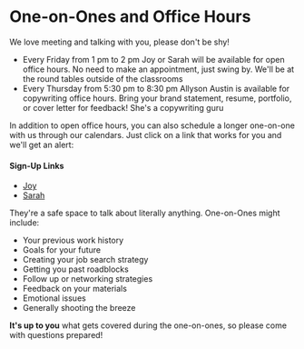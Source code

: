 # One-on-Ones and Office Hours 

We love meeting and talking with you, please don't be shy! 

- Every Friday from 1 pm to 2 pm Joy or Sarah will be available for open office hours. No need to make an appointment, just swing by. We'll be at the round tables outside of the classrooms
- Every Thursday from 5:30 pm to 8:30 pm Allyson Austin is available for copywriting office hours. Bring your brand statement, resume, portfolio, or cover letter for feedback! She's a copywriting guru

In addition to open office hours, you can also schedule a longer one-on-one with us through our calendars. Just click on a link that works for you and we'll get an alert: 
#### Sign-Up Links
- [Joy](https://calendar.google.com/calendar/selfsched?sstoken=UUhjY1U5MFVhS1YzfGRlZmF1bHR8YzI3Yzc5YjBjMzBkYTBhZTY1MDFlY2U1ZjQwZWNmYmI)
- [Sarah ](https://calendar.google.com/calendar/selfsched?sstoken=UU51a0hzZWhMYWEzfGRlZmF1bHR8OTdmMmNjZTAxMmY2ZTliNzlkMjY1MmExZWE0ZTZiYTY)

They're a safe space to talk about literally anything. One-on-Ones might include:
- Your previous work history 
- Goals for your future 
- Creating your job search strategy 
- Getting you past roadblocks 
- Follow up or networking strategies 
- Feedback on your materials 
- Emotional issues
- Generally shooting the breeze

**It's up to you** what gets covered during the one-on-ones, so please come with questions prepared!
